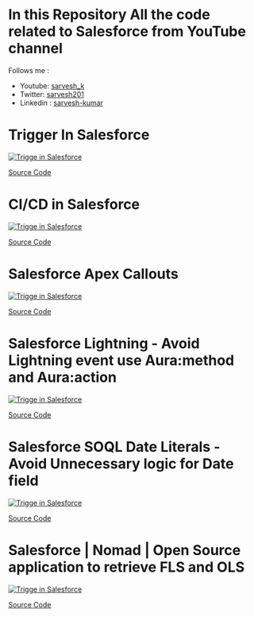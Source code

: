 # In this Repository All the code related to Salesforce from YouTube channel
Follows me :
- Youtube: [sarvesh_k](https://www.youtube.com/channel/UC4CI3iR9WpLUdc3DHF0n-1A?view_as=subscriber)
- Twitter: [sarvesh201](https://twitter.com/sarvesh201)
- Linkedin : [sarvesh-kumar](https://www.linkedin.com/in/sarvesh-kumar)

# Trigger In Salesforce
[![Trigge in Salesforce](http://img.youtube.com/vi/a8aBk5zKias/0.jpg)](http://www.youtube.com/watch?v=a8aBk5zKias)

[Source Code](https://github.com/Sarveshgithub/salesforce/tree/master/Trigger)

# CI/CD in Salesforce
[![Trigge in Salesforce](http://img.youtube.com/vi/glE4g9Ibpbg/0.jpg)](http://www.youtube.com/watch?v=glE4g9Ibpbg)

[Source Code](https://github.com/Sarveshgithub/sfdc-lwc-lightning-datatable)

# Salesforce Apex Callouts
[![Trigge in Salesforce](http://img.youtube.com/vi/iOwl_6Db-J8/0.jpg)](http://www.youtube.com/watch?v=iOwl_6Db-J8)

[Source Code](https://github.com/Sarveshgithub/salesforce/tree/master/Apex_callouts)

# Salesforce Lightning - Avoid Lightning event use Aura:method and Aura:action
[![Trigge in Salesforce](http://img.youtube.com/vi/sTzoJocW9-s/0.jpg)](http://www.youtube.com/watch?v=sTzoJocW9-s)

[Source Code](https://github.com/Sarveshgithub/salesforce/tree/master/Aura_method_action)

# Salesforce SOQL Date Literals - Avoid Unnecessary logic for Date field
[![Trigge in Salesforce](http://img.youtube.com/vi/S0yv6Kx47E8/0.jpg)](http://www.youtube.com/watch?v=S0yv6Kx47E8)

[Source Code]([https://github.com/Sarveshgithub/salesforce/tree/master/Aura_method_action](https://developer.salesforce.com/docs/atlas.en-us.soql_sosl.meta/soql_sosl/sforce_api_calls_soql_select_dateformats.htm)https://developer.salesforce.com/docs/atlas.en-us.soql_sosl.meta/soql_sosl/sforce_api_calls_soql_select_dateformats.htm)

# Salesforce | Nomad | Open Source application to retrieve FLS and OLS
[![Trigge in Salesforce](http://img.youtube.com/vi/g6danyvEeQI/0.jpg)](http://www.youtube.com/watch?v=g6danyvEeQI)

[Source Code](https://github.com/Sarveshgithub/Nomad)
